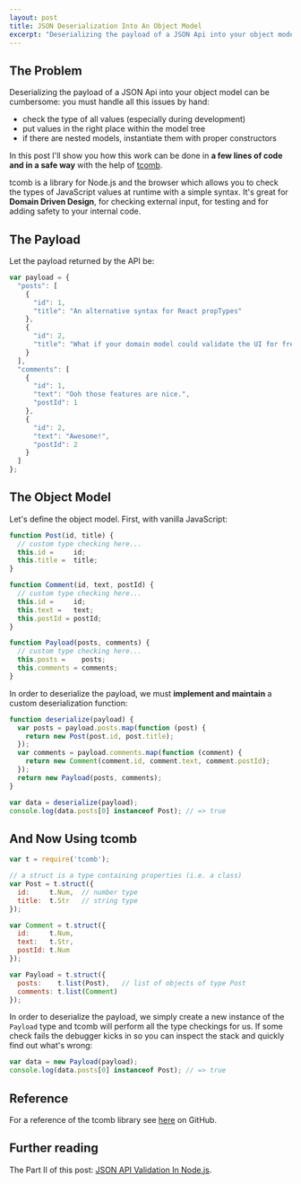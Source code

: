 ```yaml
---
layout: post
title: JSON Deserialization Into An Object Model
excerpt: "Deserializing the payload of a JSON Api into your object model can be cumbersome: you must handle all this issues by hand. In this post I'll show you how this work can be done in a few lines of code and in a safe way with the help of tcomb."
---
```


## The Problem

Deserializing the payload of a JSON Api into your object model can be cumbersome: you must handle all this issues by hand:

- check the type of all values (especially during development)
- put values in the right place within the model tree
- if there are nested models, instantiate them with proper constructors

In this post I'll show you how
this work can be done in **a few lines of code and in a safe way** with the help of [tcomb](https://github.com/gcanti/tcomb).

tcomb is a library for Node.js and the browser which allows you to check the types of JavaScript values at runtime with a simple syntax. It's great for **Domain Driven Design**, for checking external input, for testing and for adding safety to your internal code.

## The Payload

Let the payload returned by the API be:

```js
var payload = {
  "posts": [
    {
      "id": 1,
      "title": "An alternative syntax for React propTypes"
    },
    {
      "id": 2,
      "title": "What if your domain model could validate the UI for free?"
    }
  ],
  "comments": [
    {
      "id": 1,
      "text": "Ooh those features are nice.",
      "postId": 1
    },
    {
      "id": 2,
      "text": "Awesome!",
      "postId": 2
    }
  ]
};
```

## The Object Model

Let's define the object model. First, with vanilla JavaScript:

```js
function Post(id, title) {
  // custom type checking here...
  this.id =     id;
  this.title =  title;
}

function Comment(id, text, postId) {
  // custom type checking here...
  this.id =     id;
  this.text =   text;
  this.postId = postId;
}

function Payload(posts, comments) {
  // custom type checking here...
  this.posts =    posts;
  this.comments = comments;
}
```
In order to deserialize the payload, we must **implement and maintain** a custom deserialization function:

```js
function deserialize(payload) {
  var posts = payload.posts.map(function (post) {
    return new Post(post.id, post.title);
  });
  var comments = payload.comments.map(function (comment) {
    return new Comment(comment.id, comment.text, comment.postId);
  });
  return new Payload(posts, comments);
}

var data = deserialize(payload);
console.log(data.posts[0] instanceof Post); // => true
```

## And Now Using tcomb

```js
var t = require('tcomb');

// a struct is a type containing properties (i.e. a class)
var Post = t.struct({
  id:     t.Num,  // number type
  title:  t.Str   // string type
});

var Comment = t.struct({
  id:     t.Num,
  text:   t.Str,
  postId: t.Num
});

var Payload = t.struct({
  posts:    t.list(Post),   // list of objects of type Post
  comments: t.list(Comment)
});
```

In order to deserialize the payload, we simply create a new instance of the `Payload` type and tcomb
will perform all the type checkings for us. If some check fails the debugger kicks in so you can inspect the stack and quickly find out what's wrong:

```js
var data = new Payload(payload);
console.log(data.posts[0] instanceof Post); // => true
```

## Reference

For a reference of the tcomb library see [here](https://github.com/gcanti/tcomb) on GitHub.

## Further reading

The Part II of this post: [JSON API Validation In Node.js](/2014/09/15/json-api-validation-in-node.html).